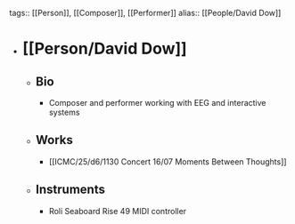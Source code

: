 tags:: [[Person]], [[Composer]], [[Performer]]
alias:: [[People/David Dow]]

- # [[Person/David Dow]]
	- ## Bio
		- Composer and performer working with EEG and interactive systems
	- ## Works
		- [[ICMC/25/d6/1130 Concert 16/07 Moments Between Thoughts]]
	- ## Instruments
		- Roli Seaboard Rise 49 MIDI controller 